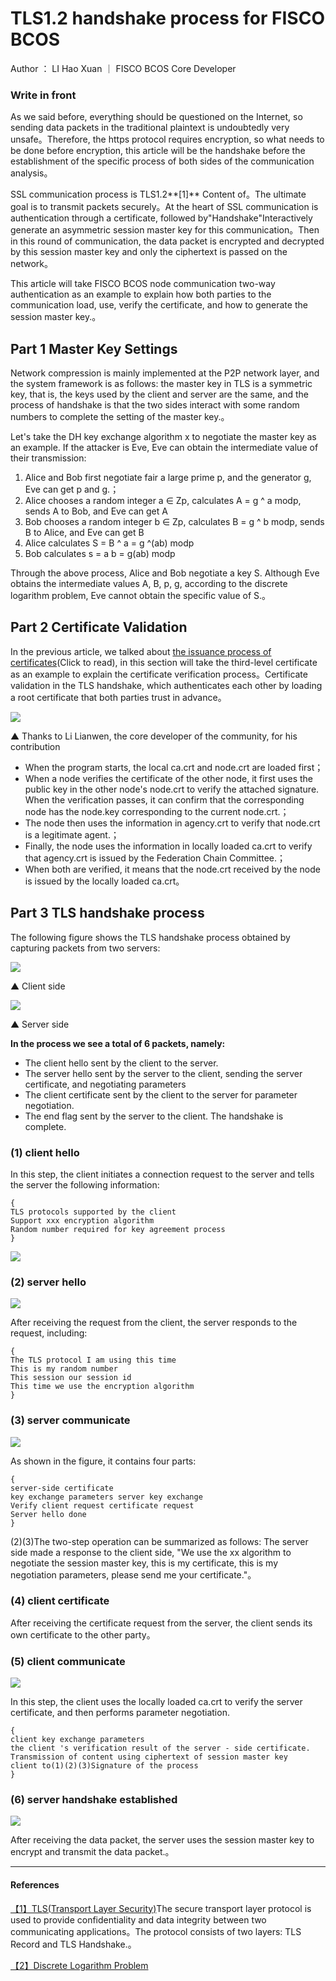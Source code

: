 # TLS1.2 handshake process for FISCO BCOS

Author ： LI Hao Xuan ｜ FISCO BCOS Core Developer

### Write in front

As we said before, everything should be questioned on the Internet, so sending data packets in the traditional plaintext is undoubtedly very unsafe。Therefore, the https protocol requires encryption, so what needs to be done before encryption, this article will be the handshake before the establishment of the specific process of both sides of the communication analysis。

SSL communication process is TLS1.2**[1]** Content of。The ultimate goal is to transmit packets securely。At the heart of SSL communication is authentication through a certificate, followed by"Handshake"Interactively generate an asymmetric session master key for this communication。Then in this round of communication, the data packet is encrypted and decrypted by this session master key and only the ciphertext is passed on the network。

This article will take FISCO BCOS node communication two-way authentication as an example to explain how both parties to the communication load, use, verify the certificate, and how to generate the session master key.。

## Part 1 Master Key Settings

Network compression is mainly implemented at the P2P network layer, and the system framework is as follows: the master key in TLS is a symmetric key, that is, the keys used by the client and server are the same, and the process of handshake is that the two sides interact with some random numbers to complete the setting of the master key.。 

Let's take the DH key exchange algorithm x to negotiate the master key as an example. If the attacker is Eve, Eve can obtain the intermediate value of their transmission:

1. Alice and Bob first negotiate fair a large prime p, and the generator g, Eve can get p and g.；
2. Alice chooses a random integer a ∈ Zp, calculates A = g ^ a modp, sends A to Bob, and Eve can get A
3. Bob chooses a random integer b ∈ Zp, calculates B = g ^ b modp, sends B to Alice, and Eve can get B
4. Alice calculates S = B ^ a = g ^(ab) modp
5. Bob calculates s = a b = g(ab) modp

Through the above process, Alice and Bob negotiate a key S. Although Eve obtains the intermediate values A, B, p, g, according to the discrete logarithm problem, Eve cannot obtain the specific value of S.。

## Part 2 Certificate Validation

In the previous article, we talked about [the issuance process of certificates](https://mp.weixin.qq.com/s?__biz=MzU5NTg0MjA4MA==&mid=2247484692&idx=1&sn=3163aec2574ce0bf7d4f64e899e9bb6d&chksm=fe6a805bc91d094df15ed5c5988897d307ed519efbb0b26c2056ad35df3a491cea1e556ee70e&token=951660177&lang=zh_CN&scene=21#wechat_redirect)(Click to read), in this section will take the third-level certificate as an example to explain the certificate verification process。Certificate validation in the TLS handshake, which authenticates each other by loading a root certificate that both parties trust in advance。

![](../../../../images/articles/tsl1.2_establish_process/IMG_5532.PNG)

▲ Thanks to Li Lianwen, the core developer of the community, for his contribution

- When the program starts, the local ca.crt and node.crt are loaded first；
- When a node verifies the certificate of the other node, it first uses the public key in the other node's node.crt to verify the attached signature. When the verification passes, it can confirm that the corresponding node has the node.key corresponding to the current node.crt.；
- The node then uses the information in agency.crt to verify that node.crt is a legitimate agent.；
- Finally, the node uses the information in locally loaded ca.crt to verify that agency.crt is issued by the Federation Chain Committee.；
- When both are verified, it means that the node.crt received by the node is issued by the locally loaded ca.crt。

## Part 3 TLS handshake process

The following figure shows the TLS handshake process obtained by capturing packets from two servers:

![](../../../../images/articles/tsl1.2_establish_process/IMG_5533.PNG)

▲ Client side

![](../../../../images/articles/tsl1.2_establish_process/IMG_5534.PNG)

▲ Server side

**In the process we see a total of 6 packets, namely:**

- The client hello sent by the client to the server.
- The server hello sent by the server to the client, sending the server certificate, and negotiating parameters
- The client certificate sent by the client to the server for parameter negotiation.
- The end flag sent by the server to the client. The handshake is complete.

### (1) client hello

In this step, the client initiates a connection request to the server and tells the server the following information:

```
{
TLS protocols supported by the client
Support xxx encryption algorithm
Random number required for key agreement process
}
```

![](../../../../images/articles/tsl1.2_establish_process/IMG_5535.PNG)


### (2) server hello

![](../../../../images/articles/tsl1.2_establish_process/IMG_5536.JPG)

After receiving the request from the client, the server responds to the request, including:

```
{
The TLS protocol I am using this time
This is my random number
This session our session id
This time we use the encryption algorithm
}
```

### (3) server communicate

![](../../../../images/articles/tsl1.2_establish_process/IMG_5537.PNG)

As shown in the figure, it contains four parts:

```
{
server-side certificate
key exchange parameters server key exchange
Verify client request certificate request
Server hello done
}
```

(2)(3)The two-step operation can be summarized as follows: The server side made a response to the client side, "We use the xx algorithm to negotiate the session master key, this is my certificate, this is my negotiation parameters, please send me your certificate."。

### (4) client certificate

After receiving the certificate request from the server, the client sends its own certificate to the other party。

### (5) client communicate

![](../../../../images/articles/tsl1.2_establish_process/IMG_5538.PNG)

In this step, the client uses the locally loaded ca.crt to verify the server certificate, and then performs parameter negotiation.

```
{
client key exchange parameters
the client 's verification result of the server - side certificate.
Transmission of content using ciphertext of session master key
client to(1)(2)(3)Signature of the process
}
```

### (6) server handshake established

![](../../../../images/articles/tsl1.2_establish_process/IMG_5539.PNG)

After receiving the data packet, the server uses the session master key to encrypt and transmit the data packet.。

------

#### References

[【1】TLS(Transport Layer Security)](https://baike.baidu.com/item/TLS/2979545?fr=aladdin)The secure transport layer protocol is used to provide confidentiality and data integrity between two communicating applications。The protocol consists of two layers: TLS Record and TLS Handshake.。

[【2】Discrete Logarithm Problem](https://www.doc.ic.ac.uk/~mrh/330tutor/ch06s02.html)



